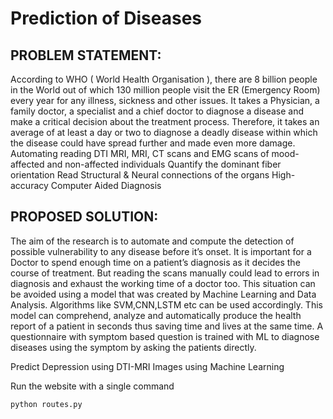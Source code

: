 # Prediction of Diseases
## PROBLEM STATEMENT:
According to WHO ( World Health Organisation ), there are 8 billion people in the World out of which 130 million people visit the ER (Emergency Room) every year for any illness, sickness and other issues. It takes a Physician, a family doctor, a specialist and a chief doctor to diagnose a disease and make a critical decision about the treatment process.
Therefore, it takes an average of at least a day or two to diagnose a deadly disease within which the disease could have spread further and made even more damage.
Automating reading DTI MRI, MRI, CT scans and EMG scans of mood- affected and non-affected individuals
Quantify the dominant fiber orientation
Read Structural & Neural connections of the organs
High-accuracy Computer Aided Diagnosis 

## PROPOSED SOLUTION:
The aim of the research is to automate and compute the detection of possible vulnerability to any disease before it’s onset. 
It is important for a Doctor to spend enough time on a patient’s diagnosis as it decides the course of treatment.
But reading the scans manually could lead to errors in diagnosis and exhaust the working time of a doctor too.
This situation can be avoided using a model that was created by Machine Learning and Data Analysis.
Algorithms like SVM,CNN,LSTM etc can be used accordingly. This model can comprehend, analyze and automatically produce the health report of a patient in seconds thus saving time and lives at the same time.
A questionnaire with symptom based question is trained with ML to diagnose diseases using the symptom by asking the patients directly.


Predict Depression using DTI-MRI Images using Machine Learning

Run the website with a single command
```
python routes.py

```

